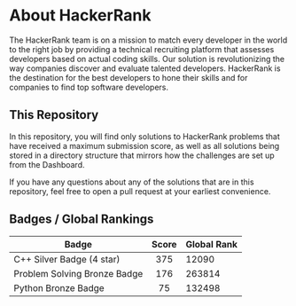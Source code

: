 # About HackerRank

The HackerRank team is on a mission to match every developer in the world to the right job by providing a technical recruiting platform that assesses developers based on actual coding skills. Our solution is revolutionizing the way companies discover and evaluate talented developers. HackerRank is the destination for the best developers to hone their skills and for companies to find top software developers.

## This Repository

In this repository, you will find only solutions to HackerRank problems that have received a maximum submission score, as well as all solutions being stored in a directory structure that mirrors how the challenges are set up from the Dashboard.

If you have any questions about any of the solutions that are in this repository, feel free to open a pull request at your earliest convenience.

## Badges / Global Rankings

| Badge                        | Score | Global Rank |
| -----------------------------|:-----:|:------------|
| C++ Silver Badge (4 star)    | 375   | 12090       |
| Problem Solving Bronze Badge | 176   | 263814      |
| Python Bronze Badge          | 75    | 132498      |
